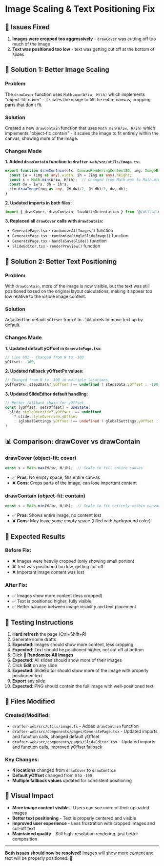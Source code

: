 # Image Scaling & Text Positioning Fix

## 🎯 **Issues Fixed**

1. **Images were cropped too aggressively** - `drawCover` was cutting off too much of the image
2. **Text was positioned too low** - text was getting cut off at the bottom of slides

## 🔧 **Solution 1: Better Image Scaling**

### **Problem**
The `drawCover` function uses `Math.max(W/iw, H/ih)` which implements "object-fit: cover" - it scales the image to fill the entire canvas, cropping parts that don't fit.

### **Solution**
Created a new `drawContain` function that uses `Math.min(W/iw, H/ih)` which implements "object-fit: contain" - it scales the image to fit entirely within the canvas, showing more of the image.

### **Changes Made**

**1. Added `drawContain` function to `drafter-web/src/utils/image.ts`:**
```typescript
export function drawContain(ctx: CanvasRenderingContext2D, img: ImageBitmap | HTMLImageElement, W: number, H: number) {
  const iw = (img as any).width, ih = (img as any).height;
  const s = Math.min(W/iw, H/ih);  // Changed from Math.max to Math.min
  const dw = iw*s, dh = ih*s;
  ctx.drawImage(img as any, (W-dw)/2, (H-dh)/2, dw, dh);
}
```

**2. Updated imports in both files:**
```typescript
import { drawCover, drawContain, loadWithOrientation } from '@/utils/image'
```

**3. Replaced all `drawCover` calls with `drawContain`:**
- `GeneratePage.tsx` - `randomizeAllImages()` function
- `GeneratePage.tsx` - `randomizeSingleSlideImage()` function  
- `GeneratePage.tsx` - `handleSaveSlide()` function
- `SlideEditor.tsx` - `renderPreview()` function

## 🔧 **Solution 2: Better Text Positioning**

### **Problem**
With `drawContain`, more of the image is now visible, but the text was still positioned based on the original layout calculations, making it appear too low relative to the visible image content.

### **Solution**
Adjusted the default `yOffset` from `0` to `-100` pixels to move text up by default.

### **Changes Made**

**1. Updated default yOffset in `GeneratePage.tsx`:**
```typescript
// Line 601 - Changed from 0 to -100
yOffset: -100,
```

**2. Updated fallback yOffsetPx values:**
```typescript
// Changed from 0 to -100 in multiple locations
yOffsetPx: step2Data?.yOffset !== undefined ? step2Data.yOffset : -100,
```

**3. Updated SlideEditor default handling:**
```typescript
// Better fallback chain for yOffset
const [yOffset, setYOffset] = useState(
  slide.styleOverride?.yOffset !== undefined 
    ? slide.styleOverride.yOffset 
    : (globalSettings.yOffset !== undefined ? globalSettings.yOffset : -100)
)
```

## 📊 **Comparison: drawCover vs drawContain**

### **drawCover (object-fit: cover)**
```typescript
const s = Math.max(W/iw, H/ih);  // Scale to fill entire canvas
```
- ✅ **Pros**: No empty space, fills entire canvas
- ❌ **Cons**: Crops parts of the image, can lose important content

### **drawContain (object-fit: contain)**
```typescript
const s = Math.min(W/iw, H/ih);  // Scale to fit entirely within canvas
```
- ✅ **Pros**: Shows entire image, no content lost
- ❌ **Cons**: May leave some empty space (filled with background color)

## 🎯 **Expected Results**

### **Before Fix:**
- ❌ Images were heavily cropped (only showing small portion)
- ❌ Text was positioned too low, getting cut off
- ❌ Important image content was lost

### **After Fix:**
- ✅ Images show more content (less cropped)
- ✅ Text is positioned higher, fully visible
- ✅ Better balance between image visibility and text placement

## 🧪 **Testing Instructions**

1. **Hard refresh** the page (Ctrl+Shift+R)
2. Generate some drafts
3. **Expected**: Images should show more content, less cropping
4. **Expected**: Text should be positioned higher, not cut off at bottom
5. Click **🎲 Randomize All Images**
6. **Expected**: All slides should show more of their images
7. Click **Edit** on any slide
8. **Expected**: SlideEditor should show more of the image with properly positioned text
9. **Export** any slide
10. **Expected**: PNG should contain the full image with well-positioned text

## 📝 **Files Modified**

### **Created/Modified:**
- `drafter-web/src/utils/image.ts` - Added `drawContain` function
- `drafter-web/src/components/pages/GeneratePage.tsx` - Updated imports and function calls, changed default yOffset
- `drafter-web/src/components/pages/SlideEditor.tsx` - Updated imports and function calls, improved yOffset fallback

### **Key Changes:**
- **4 locations** changed from `drawCover` to `drawContain`
- **Default yOffset** changed from `0` to `-100`
- **Multiple fallback values** updated for consistent positioning

## 🎨 **Visual Impact**

- **More image content visible** - Users can see more of their uploaded images
- **Better text positioning** - Text is properly centered and visible
- **Improved user experience** - Less frustration with cropped images and cut-off text
- **Maintained quality** - Still high-resolution rendering, just better composition

---

**Both issues should now be resolved!** Images will show more content and text will be properly positioned. 🎉




